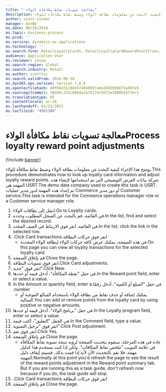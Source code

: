 ```yaml
---
title: " معالجة تسويات نقاط مكافأة الولاء"
description: يوضح هذا الإجراء كيفية البحث عن معلومات بطاقة الولاء وضبط نقاط مكافأة للولاء.
author: scott-tucker
manager: AnnBe
ms.date: 08/29/2018
ms.topic: business-process
ms.prod: ''
ms.service: dynamics-ax-applications
ms.technology: ''
ms.search.form: RetailLoyaltyCards, RetailLoyaltyCardRewardPointTrans, RetailLoyaltyCardRewardPointAdjustment, RetailAffiliationLookup
audience: Application User
ms.reviewer: josaw
ms.search.region: Global
ms.search.industry: Retail
ms.author: scotttuc
ms.search.validFrom: 2016-06-30
ms.dyn365.ops.version: Version 7.0.0
ms.openlocfilehash: 40f66e51c08e574049097a6e2602998875a897e9
ms.sourcegitcommit: 38d40c331c8894acb7b119c5073e3088b54776c1
ms.translationtype: HT
ms.contentlocale: ar-SA
ms.lasthandoff: 01/15/2021
ms.locfileid: "4991306"
---
```

# <a name="process-loyalty-reward-point-adjustments"></a><span data-ttu-id="42933-103"> معالجة تسويات نقاط مكافأة الولاء</span><span class="sxs-lookup"><span data-stu-id="42933-103">Process loyalty reward point adjustments</span></span>

[!include [banner](../includes/banner.md)]

<span data-ttu-id="42933-104">يوضح هذا الإجراء كيفية البحث عن معلومات بطاقة الولاء وضبط نقاط مكافأة للولاء.</span><span class="sxs-lookup"><span data-stu-id="42933-104">This procedure demonstrates how to look up loyalty card information and adjust loyalty reward points.</span></span> <span data-ttu-id="42933-105">شركة بيانات العرض التوضيحي التي تم استخدامها لإنشاء هذه المهمة هي USRT.‬</span><span class="sxs-lookup"><span data-stu-id="42933-105">The demo data company used to create this task is USRT.</span></span> <span data-ttu-id="42933-106">تم إعداد هذه المهمة لدور مدير عمليات Commerce أو دور مدير Customer service.</span><span class="sxs-lookup"><span data-stu-id="42933-106">This task is intended for the Commerce operations manager role or a Customer service manager role.</span></span>

1. <span data-ttu-id="42933-107">انتقل إلى بطاقات الولاء.</span><span class="sxs-lookup"><span data-stu-id="42933-107">Go to Loyalty cards.</span></span>
2. <span data-ttu-id="42933-108">في القائمة، قم بالبحث عن السجل المطلوب وحدده.</span><span class="sxs-lookup"><span data-stu-id="42933-108">In the list, find and select the desired record.</span></span>
3. <span data-ttu-id="42933-109">في القائمة، انقر فوق الارتباط في الصف المحدد.</span><span class="sxs-lookup"><span data-stu-id="42933-109">In the list, click the link in the selected row.</span></span>
4. <span data-ttu-id="42933-110">انقر فوق ‏‫حركات البطاقة.</span><span class="sxs-lookup"><span data-stu-id="42933-110">Click Card transactions.</span></span>
    * <span data-ttu-id="42933-111">في هذه الصفحة، يمكنك عرض كافة حركات الولاء لبطاقة الولاء المحددة.</span><span class="sxs-lookup"><span data-stu-id="42933-111">On this page you can view all loyalty transactions for the selected loyalty card.</span></span>  
5. <span data-ttu-id="42933-112">قم بإغلاق الصفحة.</span><span class="sxs-lookup"><span data-stu-id="42933-112">Close the page.</span></span>
6. <span data-ttu-id="42933-113">انقر فوق تسويات البطاقة.</span><span class="sxs-lookup"><span data-stu-id="42933-113">Click Card adjustments.</span></span>
7. <span data-ttu-id="42933-114">انقر فوق "جديد".</span><span class="sxs-lookup"><span data-stu-id="42933-114">Click New.</span></span>
8. <span data-ttu-id="42933-115">في حقل "‏‫نقطة المكافأة‬"، أدخل قيمة أو حددها.</span><span class="sxs-lookup"><span data-stu-id="42933-115">In the Reward point field, enter or select a value.</span></span>
9. <span data-ttu-id="42933-116">في حقل "‏‫المبلغ أو الكمية"، أدخل رقمًا.</span><span class="sxs-lookup"><span data-stu-id="42933-116">In the Amount or quantity field, enter a number.</span></span>
    * <span data-ttu-id="42933-117">يمكنك إضافة أو حذف نقاط من بطاقة الولاء باستخدام المبالغ الموجبة أو السالبة.</span><span class="sxs-lookup"><span data-stu-id="42933-117">You can add or remove points from the loyalty card by using positive or negative amounts.</span></span>  
10. <span data-ttu-id="42933-118">في حقل "‏‫برنامج الولاء‬"، أدخل قيمة أو حددها.</span><span class="sxs-lookup"><span data-stu-id="42933-118">In the Loyalty program field, enter or select a value.</span></span>
11. <span data-ttu-id="42933-119">في الحقل "التعليق"، اكتب قيمة.</span><span class="sxs-lookup"><span data-stu-id="42933-119">In the Comment field, type a value.</span></span>
12. <span data-ttu-id="42933-120">انقر فوق "ترحيل التسوية".</span><span class="sxs-lookup"><span data-stu-id="42933-120">Click Post adjustment.</span></span>
13. <span data-ttu-id="42933-121">انقر فوق نعم.</span><span class="sxs-lookup"><span data-stu-id="42933-121">Click Yes.</span></span>
14. <span data-ttu-id="42933-122">قم بإغلاق الصفحة.</span><span class="sxs-lookup"><span data-stu-id="42933-122">Close the page.</span></span>
    * <span data-ttu-id="42933-123">عادة في هذه المرحلة، ستقوم بتحديث الصفحة لرؤية نتيجة تسوية نقاط المكافأة في علامة التبويب "‏‫ملخص نقاط المكافآت‬". ولكن إذا كنت تستخدم هذا كدليل مهمة، فلا تقم بالتحديث الآن لأنه إذا قمت بذلك، فسيتم إيقاف دليل المهمة.</span><span class="sxs-lookup"><span data-stu-id="42933-123">Normally at this point you'd refresh the page to see the result of the reward points adjustment in the Reward point summary tab. But if you are running this as a task guide, don't refresh now because if you do, the task guide will stop.</span></span>  
15. <span data-ttu-id="42933-124">انقر فوق ‏‫حركات البطاقة.</span><span class="sxs-lookup"><span data-stu-id="42933-124">Click Card transactions.</span></span>
16. <span data-ttu-id="42933-125">قم بإغلاق الصفحة.</span><span class="sxs-lookup"><span data-stu-id="42933-125">Close the page.</span></span>

